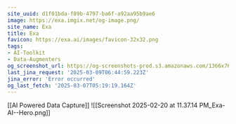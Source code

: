 ```yaml
---
site_uuid: d1f01bda-f89b-4797-ba6f-a92aa95b9ae6
image: https://exa.imgix.net/og-image.png/
site_name: Exa
title: Exa
favicon: https://exa.ai/images/favicon-32x32.png
tags:
- AI-Toolkit
- Data-Augmenters
og_screenshot_url: https://og-screenshots-prod.s3.amazonaws.com/1366x768/80/false/4e5366f94fed9021301ddf674365632a0491e9a5a181856fc740a8c1d911a4d8.jpeg
last_jina_request: '2025-03-09T06:44:59.223Z'
jina_error: 'Error occurred'
og_last_fetch: '2025-03-07T05:19:19.164Z'
---
```

[[AI Powered Data Capture]]
![[Screenshot 2025-02-20 at 11.37.14 PM_Exa-AI--Hero.png]]
